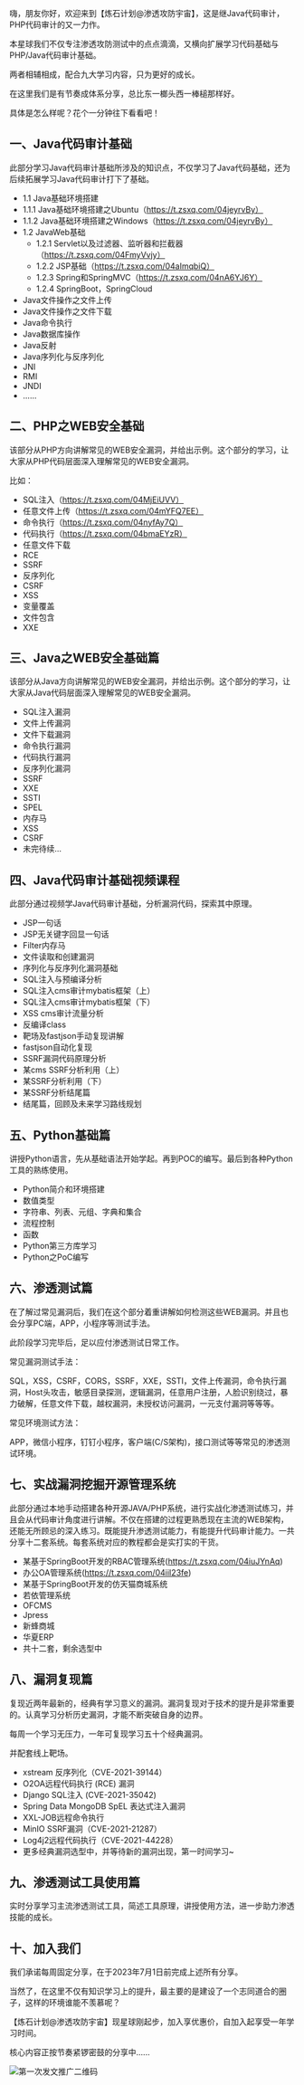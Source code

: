 嗨，朋友你好，欢迎来到【炼石计划@渗透攻防宇宙】，这是继Java代码审计，PHP代码审计的又一力作。

本星球我们不仅专注渗透攻防测试中的点点滴滴，又横向扩展学习代码基础与PHP/Java代码审计基础。

两者相辅相成，配合九大学习内容，只为更好的成长。


在这里我们是有节奏成体系分享，总比东一榔头西一棒槌那样好。

具体是怎么样呢？花个一分钟往下看看吧！




## **一、Java代码审计基础**

此部分学习Java代码审计基础所涉及的知识点，不仅学习了Java代码基础，还为后续拓展学习Java代码审计打下了基础。

- 1.1 Java基础环境搭建
- 1.1.1 Java基础环境搭建之Ubuntu（https://t.zsxq.com/04jeyrvBy）
- 1.1.2 Java基础环境搭建之Windows（https://t.zsxq.com/04jeyrvBy）
- 1.2 JavaWeb基础
  - 1.2.1 Servlet以及过滤器、监听器和拦截器（https://t.zsxq.com/04FmyVvjy）
  - 1.2.2 JSP基础（https://t.zsxq.com/04aImqbiQ）
  - 1.2.3 Spring和SpringMVC（https://t.zsxq.com/04nA6YJ6Y）
  - 1.2.4 SpringBoot，SpringCloud
- Java文件操作之文件上传
- Java文件操作之文件下载
- Java命令执行
- Java数据库操作
- Java反射
- Java序列化与反序列化
- JNI
- RMI
- JNDI
- ......



## **二、PHP之WEB安全基础**

该部分从PHP方向讲解常见的WEB安全漏洞，并给出示例。这个部分的学习，让大家从PHP代码层面深入理解常见的WEB安全漏洞。

比如：

- SQL注入（https://t.zsxq.com/04MjEiUVV）
- 任意文件上传（https://t.zsxq.com/04mYFQ7EE）
- 命令执行（https://t.zsxq.com/04nyfAy7Q）
- 代码执行（https://t.zsxq.com/04bmaEYzR）
- 任意文件下载
- RCE
- SSRF
- 反序列化
- CSRF
- XSS
- 变量覆盖
- 文件包含
- XXE



## **三、Java之WEB安全基础篇**

该部分从Java方向讲解常见的WEB安全漏洞，并给出示例。这个部分的学习，让大家从Java代码层面深入理解常见的WEB安全漏洞。

- SQL注入漏洞
- 文件上传漏洞
- 文件下载漏洞
- 命令执行漏洞
- 代码执行漏洞
- 反序列化漏洞
- SSRF
- XXE
- SSTI
- SPEL
- 内存马
- XSS
- CSRF
- 未完待续...



## **四、Java代码审计基础视频课程**

此部分通过视频学Java代码审计基础，分析漏洞代码，探索其中原理。

- JSP一句话
- JSP无关键字回显一句话
- Filter内存马
- 文件读取和创建漏洞
- 序列化与反序列化漏洞基础
- SQL注入与预编译分析
- SQL注入cms审计mybatis框架（上）
- SQL注入cms审计mybatis框架（下）
- XSS cms审计流量分析
- 反编译class
- 靶场及fastjson手动复现讲解
- fastjson自动化复现
- SSRF漏洞代码原理分析
- 某cms SSRF分析利用（上）
- 某SSRF分析利用（下）
- 某SSRF分析结尾篇
- 结尾篇，回顾及未来学习路线规划



## **五、Python基础篇**

讲授Python语言，先从基础语法开始学起。再到POC的编写。最后到各种Python工具的熟练使用。

- Python简介和环境搭建
- 数值类型
- 字符串、列表、元组、字典和集合
- 流程控制
- 函数
- Python第三方库学习
- Python之PoC编写



## **六、渗透测试篇**

在了解过常见漏洞后，我们在这个部分着重讲解如何检测这些WEB漏洞。并且也会分享PC端，APP，小程序等测试手法。

此阶段学习完毕后，足以应付渗透测试日常工作。

常见漏洞测试手法：

SQL，XSS，CSRF，CORS，SSRF，XXE，SSTI，文件上传漏洞，命令执行漏洞，Host头攻击，敏感目录探测，逻辑漏洞，任意用户注册，人脸识别绕过，暴力破解，任意文件下载，越权漏洞，未授权访问漏洞，一元支付漏洞等等等。

常见环境测试方法：

APP，微信小程序，钉钉小程序，客户端(C/S架构)，接口测试等等常见的渗透测试环境。





## **七、实战漏洞挖掘开源管理系统**

此部分通过本地手动搭建各种开源JAVA/PHP系统，进行实战化渗透测试练习，并且会从代码审计角度进行讲解。不仅在搭建的过程更熟悉现在主流的WEB架构，还能无所顾忌的深入练习。既能提升渗透测试能力，有能提升代码审计能力。一共分享十二套系统。每套系统对应的教程都会是实打实的干货。

- 某基于SpringBoot开发的RBAC管理系统(https://t.zsxq.com/04iuJYnAq)
- 办公OA管理系统(https://t.zsxq.com/04iiI23fe)
- 某基于SpringBoot开发的仿天猫商城系统
- 若依管理系统
- OFCMS
- Jpress
- 新蜂商城
- 华夏ERP
- 共十二套，剩余选型中



## **八、漏洞复现篇**

复现近两年最新的，经典有学习意义的漏洞。漏洞复现对于技术的提升是非常重要的。认真学习分析历史漏洞，才能不断突破自身的边界。

每周一个学习无压力，一年可复现学习五十个经典漏洞。

并配套线上靶场。

- xstream 反序列化（CVE-2021-39144）
- O2OA远程代码执行 (RCE) 漏洞
- Django SQL注入 (CVE-2021-35042) 
- Spring Data MongoDB SpEL 表达式注入漏洞
- XXL-JOB远程命令执行
- MinIO SSRF漏洞（CVE-2021-21287）
- Log4j2远程代码执行（CVE-2021-44228）
- 更多经典漏洞选型中，并等待新的漏洞出现，第一时间学习~



## **九、渗透测试工具使用篇**

实时分享学习主流渗透测试工具，简述工具原理，讲授使用方法，进一步助力渗透技能的成长。


## 十、加入我们

我们承诺每周固定分享，在于2023年7月1日前完成上述所有分享。

当然了，在这里不仅有知识学习上的提升，最主要的是建设了一个志同道合的圈子，这样的环境谁能不羡慕呢？



【炼石计划@渗透攻防宇宙】现星球刚起步，加入享优惠价，自加入起享受一年学习时间。

核心内容正按节奏紧锣密鼓的分享中......



![第一次发文推广二维码](第一次发文推广二维码.png)
